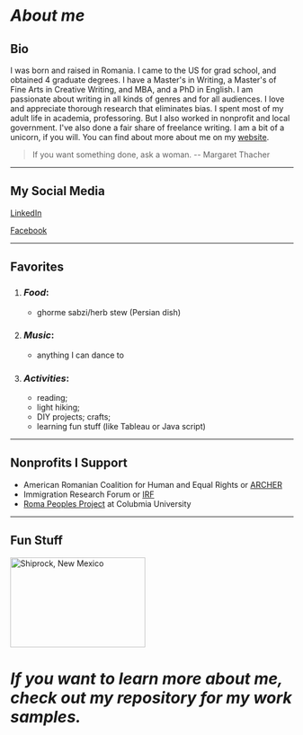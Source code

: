 
# *About me*


## **Bio**
I was born and raised in Romania. I came to the US for grad school, and obtained 4 graduate degrees. I have a Master's in Writing, a Master's of Fine Arts in Creative Writing, and MBA, and a PhD in English. I am passionate about writing in all kinds of genres and for all audiences. I love and appreciate thorough research that eliminates bias. I spent most of my adult life in academia, professoring. But I also worked in nonprofit and local government. I've also done a fair share of freelance writing. I am a bit of a unicorn, if you will. You can find about more about me on my [website](https://roxanalcazan.weebly.com "roxanalcazan").  

> If you want something done, ask a woman. -- Margaret Thacher

---
## **My Social Media**

[LinkedIn](https://www.linkedin.com/in/roxana-cazan-phd-mba-19162256/)

[Facebook](https://www.facebook.com/roxana.cazan)

---
## **Favorites**

1. ### *Food*: 
    * ghorme sabzi/herb stew (Persian dish)
1. ### *Music*: 
    * anything I can dance to
1. ### *Activities*: 
    * reading; 
    * light hiking; 
    * DIY projects; crafts; 
    * learning fun stuff (like Tableau or Java script)

---
## **Nonprofits I Support**
* American Romanian Coalition for Human and Equal Rights or [ARCHER](https://archercoalition.org)  
* Immigration Research Forum or [IRF](https://www.immigrationresearchforum.org/)
* [Roma Peoples Project](https://roma-project.github.io/) at Colubmia University

---
## **Fun Stuff**
<a data-flickr-embed="true" href="https://www.flickr.com/photos/beaurogers/31833779864/in/photolist-Qv3rFw-34mt9F-a9Cmfy-5Ha3Zi-9msKdv-o3hgjr-hWpUte-4WMsJ1-KUQ8N-deshUb-vssBD-6CQci6-8AFCiD-zsJWT-nNfsgB-dPDwZJ-bn9JGn-5HtSXY-6CUhAL-a4UTXB-ugPum-KUPSo-fBLNm-6CUmpy-4WMsc9-8a7D3T-83KJev-6CQ2bK-nNusHJ-a78rQH-nw3NvT-7aq2qf-8wwBso-3nNceh-ugSKP-4mh4kh-bbeeqH-a7biME-q3PtTf-brFpgb-cg38zw-bXMZc-nJPELD-f58Lmo-bXMYG-bz8AAi-bxNtNT-bXMYi-bXMY6-bXMYv" title="Shiprock, New Mexico"><img src="https://live.staticflickr.com/389/31833779864_38b5c9d52e_m.jpg" width="240" height="160" alt="Shiprock, New Mexico"></a><script async src="//embedr.flickr.com/assets/client-code.js" charset="utf-8"></script>

# ***If you want to learn more about me, check out my repository for my work samples.***
